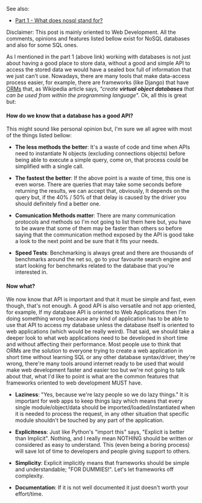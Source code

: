 <!---
$"metadata"$
{"md": true, "upload_date": "2010-06-24 21:09:41", "title": "What's so good about nosql? - Part 2 - Talking about APIs", "draft": false, "slug": "whats-so-good-about-nosql-part-2", "tags": []}
$"metadata"$
-->
See also:

* <a href="/post/file/whats-so-good-about-nosql-part-1/">Part 1 - What does nosql stand for?</a>

Disclaimer: This post is mainly oriented to Web Development. All the comments, opinions and features listed bellow exist for NoSQL databases and also for some SQL ones.

As I mentioned in the part 1 (above link) working with databases is not just about having a good place to store data, without a good and simple API to access the stored data we would have a sealed box full of information that we just can't use. Nowadays, there are many tools that make data-access process easier, for example, there are frameworks (like Django) that have <a href="http://en.wikipedia.org/wiki/Object-Relational_Mapping" title="orm" target="_blank">ORMs</a> that, as Wikipedia article says, <i>"create <strong>virtual object databases</strong> that can be used from within the programming language".</i> Ok, all this is great but:

<h4>How do we know that a database has a good API?</h4>

This might sound like personal opinion but, I'm sure we all agree with most of the things listed bellow:

* <strong>The less methods the better</strong>: It's a waste of code and time when APIs need to instantiate N objects (excluding connections objects) before being able to execute a simple query, come on, that process could be simplified with a single call.

* <strong>The fastest the better</strong>: If the above point is a waste of time, this one is even worse. There are queries that may take some seconds before returning the results, we can accept that, obviously, It depends on the query but, if the 40% / 50% of that delay is caused by the driver you should definitely find a better one.

* <strong>Comunication Methods matter</strong>: There are many communication protocols and methods so I'm not going to list them here but, you have to be aware that some of them may be faster than others so before saying that the communication method exposed by the API is good take a look to the next point and be sure that it fits your needs.

* <strong>Speed Tests</strong>: Benchmarking is always great and there are thousands of benchmarks around the net so, go to your favourite search engine and start looking for benchmarks related to the database that you're interested in.

<h4>Now what?</h4>

We now know that API is important and that it must be simple and fast, even though, that's not enough. A good API is also versatile and not app oriented, for example, If my database API is oriented to Web Applications then I'm doing something wrong because any kind of application has to be able to use that API to access my database unless the database itself is oriented to web applications (which would be really weird). That said, we should take a deeper look to what web applications need to be developed in short time and without affecting their performance. Most people use to think that ORMs are the solution to everyone trying to create a web application in short time without learning SQL or any other database syntax/driver, they're wrong, there're many tools around internet ready to be used that would make web development faster and easier too but we're not going to talk about that, what I'd  like to point is what are the common features that frameworks oriented to web development MUST have.

* <strong>Laziness</strong>: "Yes, because we're lazy people so we do lazy things." It is important for web apps to keep things lazy which means that every single module/object/data should be imported/loaded/instantiated when it is needed to process the request, in any other situation that specific module shouldn't be touched by any part of the application.

* <strong>Explicitness</strong>: Just like Python's "import this" says, "Explicit is better than Implicit". Nothing, and I really mean NOTHING should be written or considered as easy to understand. This (even being a boring process) will save lot of time to developers and people giving support to others.

* <strong>Simplicity</strong>: Explicit implicitly means that frameworks should be simple and understandable; "FOR DUMMIES!". Let's let frameworks off complexity.

* <strong>Documentation</strong>: If it is not well documented it just doesn't worth your effort/time.